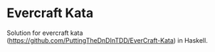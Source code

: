# Evercraft Kata

Solution for evercraft kata (https://github.com/PuttingTheDnDInTDD/EverCraft-Kata) in Haskell.
